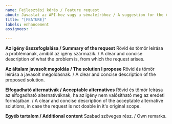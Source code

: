```yaml
---
name: Fejlesztési kérés / Feature request
about: Javaslat az API-hoz vagy a sémaleíróhoz / A suggestion for the API or the XSD
title: "[FEATURE]"
labels: enhancement
assignees: ''

---
```


**Az igény összefoglalása / Summary of the request**
Rövid és tömör leírása a problémának, amiből az igény származik. / A clear and concise description of what the problem is, from which the request arises.

**Az általam javasolt megoldás / The solution I propose**
Rövid és tömör leírása a javasolt megoldásnak. / A clear and concise description of the proposed solution.

**Elfogadható alternatívák / Acceptable alternatives**
Rövid és tömör leírása az elfogadható alternatíváknak, ha az igény nem valósítható meg az eredeti formájában. / A clear and concise description of the acceptable alternative solutions, in case the request is not doable in it's original scope.

**Egyéb tartalom / Additional content**
Szabad szöveges rész. / Own remarks.

